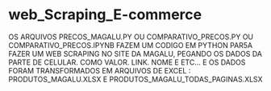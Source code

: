 # web_Scraping_E-commerce

  OS ARQUIVOS PRECOS_MAGALU.PY OU COMPARATIVO_PRECOS.PY OU COMPARATIVO_PRECOS.IPYNB FAZEM UM CODIGO EM PYTHON PAR5A FAZER UM WEB SCRAPING NO SITE DA MAGALU, PEGANDO OS DADOS DA PARTE DE CELULAR. COMO VALOR. LINK. NOME E ETC... E OS DADOS FORAM TRANSFORMADOS EM ARQUIVOS DE EXCEL : PRODUTOS_MAGALU.XLSX E PRODUTOS_MAGALU_TODAS_PAGINAS.XLSX
